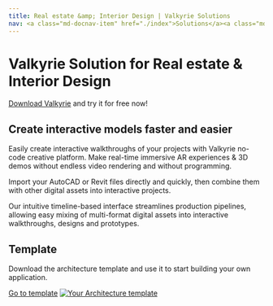 ```yaml
---
title: Real estate &amp; Interior Design | Valkyrie Solutions
nav: <a class="md-docnav-item" href="./index">Solutions</a><a class="md-docnav-item" href="">Real estate &amp; Interior Design</a>
---
```


# Valkyrie Solution for Real estate &amp; Interior Design
[Download Valkyrie](/vlk/downloads) and try it for free now!

## Create interactive models faster and easier

Easily create interactive walkthroughs of your projects with Valkyrie no-code creative platform. Make real-time immersive AR experiences & 3D demos without endless video rendering and without programming.

Import your AutoCAD or Revit files directly and quickly, then combine them with other digital assets into interactive projects.

Our intuitive timeline-based interface streamlines production pipelines, allowing  easy mixing of multi-format digital assets into interactive walkthroughs, designs and prototypes.

## Template
Download the architecture template and use it to start building your own application.

<a class="btn btn-primary" href="/md/docs/VlkSamples/architecture">Go to template</a>
<a href="/md/docs/VlkSamples/architecture">
<img src= "https://cdn2.talansoft.com/ftp/img/www/Design-and-Construction-1600x1200-v2.jpg" alt="Your Architecture template" />
</a>
